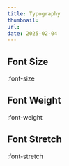 ```yaml
---
title: Typography
thumbnail:
url:
date: 2025-02-04
---
```



## Font Size

:font-size

## Font Weight

:font-weight

## Font Stretch

:font-stretch
